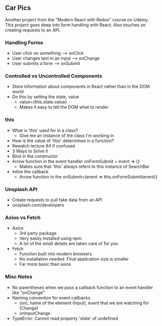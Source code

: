 ## Car Pics

Another project from the "Modern React with Redux" course on Udemy. This project goes deep into form handling with React. Also touches on creating requests to an API.

### Handling Forms

- User click on something --> onClick
- User changes text in an input --> onChange
- User submits a form --> onSubmit

### Controlled vs Uncontrolled Components

- Store information about components in React rather than in the DOM world
- Do this by setting the state, value
  - value={this.state.value}
  - Makes it easy to tell the DOM what to render

### this

- What is 'this' used for in a class?
  - Give me an instance of the class I'm working in
- How is the value of 'this' determined in a function?
- Rewatch lecture 84 if confused
- 3 Ways to Solve it
- Bind in the constructor
- Arrow function in the event handler onFormSubmit = event => {}
  - Makes sure that 'this' always refers to this instance of SearchBar
- Inline the callback
  - Arrow function in the onSubmit={event => this.onFormSubmit(event)}

### Unsplash API

- Create requests to pull fake data from an API
- unsplash.com/developers

### Axios vs Fetch

- Axios
  - 3rd party package
  - Very easily installed using npm
  - A lot of the small details are taken care of for you
- Fetch
  - Function built into modern browsers
  - No installation needed. Final application size is smaller
  - Far more basic than axios

### Misc Notes

- No parentheses when we pass a callback function to an event handler like "onChange"
- Naming convention for event callbacks
  - (on), name of the element (Input), event that we are watching for (Change)
  - onInputChange
- TypeError: Cannot read property 'state' of undefined
